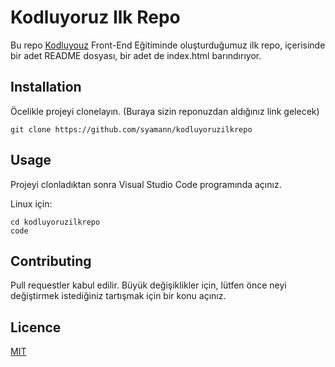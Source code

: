 # Kodluyoruz Ilk Repo

Bu repo [Kodluyouz](https://www.kodluyoruz.org/) Front-End Eğitiminde oluşturduğumuz ilk repo, içerisinde bir adet README dosyası, bir adet de index.html barındırıyor.

## Installation

Öcelikle projeyi clonelayın. (Buraya sizin reponuzdan aldığınız link gelecek)

`
git clone https://github.com/syamann/kodluyoruzilkrepo
`

## Usage

Projeyi clonladıktan sonra Visual Studio Code programında açınız.

Linux için:

```
cd kodluyoruzilkrepo
code 
```
## Contributing

Pull requestler kabul edilir. Büyük değişiklikler için, lütfen önce neyi değiştirmek istediğiniz tartışmak için bir konu açınız.

## Licence

 [MIT](https://mit-license.org/)
